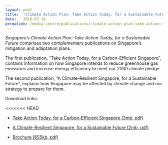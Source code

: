 ```yaml
---
layout: post
title:  "Climate Action Plan: Take Action Today, for a Sustainable Future"
date:   2016-07-10
permalink: /media-centre/publications/climate-action-plan-take-action-today-for-a-sustainable-future
---
```



_Singapore’s Climate Action Plan: Take Action Today, for a Sustainable Future_ comprises two complementary publications on Singapore’s mitigation and adaptation plans.

The first publication, “Take Action Today, for a Carbon-Efficient Singapore”, contains information on how Singapore intends to reduce greenhouse gas emissions and increase energy efficiency to meet our 2030 climate pledge.

The second publication, “A Climate-Resilient Singapore, for a Sustainable Future”, explains how Singapore may be affected by climate change and our strategy to prepare for them.

Download links:

<<<<<<< HEAD
* [Take Action Today, for a Carbon-Efficient Singapore (3mb, pdf)](/images/PublicationImages/nccs_mitigation_fa_webview-27-06-16.pdf)

* [A Climate-Resilient Singapore, for a Sustainable Future (2mb, pdf)](/images/PublicationImages/nccs_adaptation_fa_webview-27-06-16.pdf)

* [Brochure (655kb, pdf)](/images/PublicationImages/nccs_brochure_fawebview-27-06-16.pdf)
